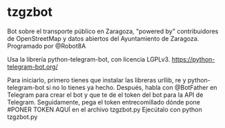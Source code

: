 # tzgzbot
Bot sobre el transporte público en Zaragoza, "powered by" contribuidores de OpenStreetMap y datos abiertos del Ayuntamiento de Zaragoza. Programado por @Robot8A

Usa la librería python-telegram-bot, con licencia LGPLv3. https://python-telegram-bot.org/


Para iniciarlo, primero tienes que instalar las libreras urllib, re y python-telegram-bot si no lo tienes ya hecho.
Después, habla con @BotFather en Telegram para crear el bot y que te de el token del bot para la API de Telegram.
Seguidamente, pega el token entrecomillado dónde pone #PONER TOKEN AQUÍ en el archivo tzgzbot.py
Ejecútalo con python tzgzbot.py
